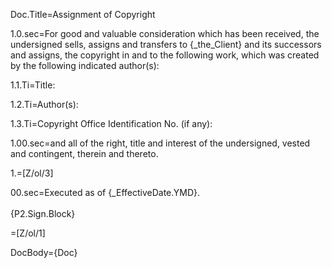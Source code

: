 Doc.Title=Assignment of Copyright

1.0.sec=For good and valuable consideration which has been received, the undersigned sells, assigns and transfers to {_the_Client} and its successors and assigns, the copyright in and to the following work, which was created by the following indicated author(s):

1.1.Ti=Title: 	

1.2.Ti=Author(s):	

1.3.Ti=Copyright Office Identification No. (if any):			

1.00.sec=and all of the right, title and interest of the undersigned, vested and contingent, therein and thereto.

1.=[Z/ol/3]

00.sec=Executed as of {_EffectiveDate.YMD}.<br><br>{P2.Sign.Block}

=[Z/ol/1]

DocBody={Doc}
